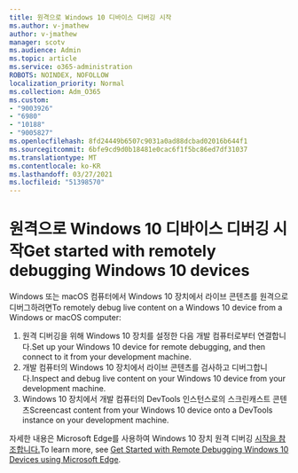 ```yaml
---
title: 원격으로 Windows 10 디바이스 디버깅 시작
ms.author: v-jmathew
author: v-jmathew
manager: scotv
ms.audience: Admin
ms.topic: article
ms.service: o365-administration
ROBOTS: NOINDEX, NOFOLLOW
localization_priority: Normal
ms.collection: Adm_O365
ms.custom:
- "9003926"
- "6980"
- "10188"
- "9005827"
ms.openlocfilehash: 8fd24449b6507c9031a0ad88dcbad02016b644f1
ms.sourcegitcommit: 6bfe9cd9d0b18481e0cac6f1f5bc86ed7df31037
ms.translationtype: MT
ms.contentlocale: ko-KR
ms.lasthandoff: 03/27/2021
ms.locfileid: "51398570"
---
```

# <a name="get-started-with-remotely-debugging-windows-10-devices"></a><span data-ttu-id="9edfd-102">원격으로 Windows 10 디바이스 디버깅 시작</span><span class="sxs-lookup"><span data-stu-id="9edfd-102">Get started with remotely debugging Windows 10 devices</span></span>

<span data-ttu-id="9edfd-103">Windows 또는 macOS 컴퓨터에서 Windows 10 장치에서 라이브 콘텐츠를 원격으로 디버그하려면</span><span class="sxs-lookup"><span data-stu-id="9edfd-103">To remotely debug live content on a Windows 10 device from a Windows or macOS computer:</span></span>

1. <span data-ttu-id="9edfd-104">원격 디버깅을 위해 Windows 10 장치를 설정한 다음 개발 컴퓨터로부터 연결합니다.</span><span class="sxs-lookup"><span data-stu-id="9edfd-104">Set up your Windows 10 device for remote debugging, and then connect to it from your development machine.</span></span>
2. <span data-ttu-id="9edfd-105">개발 컴퓨터의 Windows 10 장치에서 라이브 콘텐츠를 검사하고 디버그합니다.</span><span class="sxs-lookup"><span data-stu-id="9edfd-105">Inspect and debug live content on your Windows 10 device from your development machine.</span></span>
3. <span data-ttu-id="9edfd-106">Windows 10 장치에서 개발 컴퓨터의 DevTools 인스턴스로의 스크린캐스트 콘텐츠</span><span class="sxs-lookup"><span data-stu-id="9edfd-106">Screencast content from your Windows 10 device onto a DevTools instance on your development machine.</span></span>

<span data-ttu-id="9edfd-107">자세한 내용은 Microsoft Edge를 사용하여 Windows 10 장치 원격 디버깅 [시작을 참조합니다.](https://go.microsoft.com/fwlink/?linkid=2142172)</span><span class="sxs-lookup"><span data-stu-id="9edfd-107">To learn more, see [Get Started with Remote Debugging Windows 10 Devices using Microsoft Edge](https://go.microsoft.com/fwlink/?linkid=2142172).</span></span>
